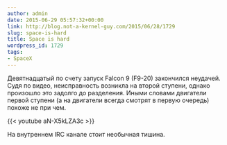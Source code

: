 ```yaml
---
author: admin
date: 2015-06-29 05:57:32+00:00
link: http://blog.not-a-kernel-guy.com/2015/06/28/1729
slug: space-is-hard
title: Space is hard
wordpress_id: 1729
tags:
- SpaceX
---
```


Девятнадцатый по счету запуск Falcon 9 (F9-20) закончился неудачей. Судя по видео, неисправность возникла на второй ступени, однако произошло это задолго до разделения. Иными словами двигатели первой ступени (а на двигатели всегда смотрят в первую очередь) похоже не при чем.

{{< youtube aN-X5kLZA3c >}}

На внутреннем IRC канале стоит необычная тишина.
